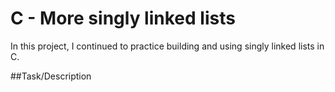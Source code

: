 # C - More singly linked lists

In this project, I continued to practice building and using singly linked lists in C.


##Task/Description
